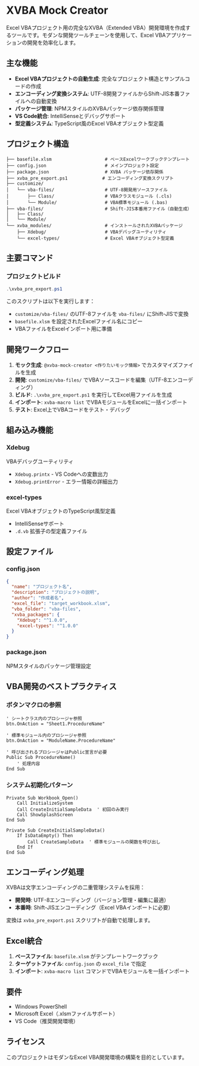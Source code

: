 # XVBA Mock Creator

Excel VBAプロジェクト用の完全なXVBA（Extended VBA）開発環境を作成するツールです。モダンな開発ツールチェーンを使用して、Excel VBAアプリケーションの開発を効率化します。

## 主な機能

- **Excel VBAプロジェクトの自動生成**: 完全なプロジェクト構造とサンプルコードの作成
- **エンコーディング変換システム**: UTF-8開発ファイルからShift-JIS本番ファイルへの自動変換
- **パッケージ管理**: NPMスタイルのXVBAパッケージ依存関係管理
- **VS Code統合**: IntelliSenseとデバッグサポート
- **型定義システム**: TypeScript風のExcel VBAオブジェクト型定義

## プロジェクト構造

```
├── basefile.xlsm                    # ベースExcelワークブックテンプレート
├── config.json                      # メインプロジェクト設定
├── package.json                     # XVBA パッケージ依存関係
├── xvba_pre_export.ps1             # エンコーディング変換スクリプト
├── customize/
│   └── vba-files/                   # UTF-8開発用ソースファイル
│       ├── Class/                   # VBAクラスモジュール (.cls)
│       └── Module/                  # VBA標準モジュール (.bas)
├── vba-files/                       # Shift-JIS本番用ファイル（自動生成）
│   ├── Class/
│   └── Module/
└── xvba_modules/                    # インストールされたXVBAパッケージ
    ├── Xdebug/                      # VBAデバッグユーティリティ
    └── excel-types/                 # Excel VBAオブジェクト型定義
```

## 主要コマンド

### プロジェクトビルド
```powershell
.\xvba_pre_export.ps1
```
このスクリプトは以下を実行します：
- `customize/vba-files/` のUTF-8ファイルを `vba-files/` にShift-JISで変換
- `basefile.xlsm` を設定されたExcelファイル名にコピー
- VBAファイルをExcelインポート用に準備


## 開発ワークフロー

1. **モック生成**: `@xvba-mock-creator <作りたいモック情報>` でカスタマイズファイルを生成
2. **開発**: `customize/vba-files/` でVBAソースコードを編集（UTF-8エンコーディング）
3. **ビルド**: `.\xvba_pre_export.ps1` を実行してExcel用ファイルを生成
4. **インポート**: `xvba-macro list` でVBAモジュールをExcelに一括インポート
5. **テスト**: Excel上でVBAコードをテスト・デバッグ

## 組み込み機能

### Xdebug
VBAデバッグユーティリティ
- `Xdebug.printx` - VS Codeへの変数出力
- `Xdebug.printError` - エラー情報の詳細出力

### excel-types
Excel VBAオブジェクトのTypeScript風型定義
- IntelliSenseサポート
- `.d.vb` 拡張子の型定義ファイル

## 設定ファイル

### config.json
```json
{
  "name": "プロジェクト名",
  "description": "プロジェクトの説明",
  "author": "作成者名",
  "excel_file": "target_workbook.xlsm",
  "vba_folder": "vba-files",
  "xvba_packages": {
    "Xdebug": "^1.0.0",
    "excel-types": "^1.0.0"
  }
}
```

### package.json
NPMスタイルのパッケージ管理設定

## VBA開発のベストプラクティス

### ボタンマクロの参照
```vba
' シートクラス内のプロシージャ参照
btn.OnAction = "Sheet1.ProcedureName"

' 標準モジュール内のプロシージャ参照
btn.OnAction = "ModuleName.ProcedureName"

' 呼び出されるプロシージャはPublic宣言が必要
Public Sub ProcedureName()
    ' 処理内容
End Sub
```

### システム初期化パターン
```vba
Private Sub Workbook_Open()
    Call InitializeSystem
    Call CreateInitialSampleData  ' 初回のみ実行
    Call ShowSplashScreen
End Sub

Private Sub CreateInitialSampleData()
    If IsDataEmpty() Then
        Call CreateSampleData  ' 標準モジュールの関数を呼び出し
    End If
End Sub
```

## エンコーディング処理

XVBAは文字エンコーディングの二重管理システムを採用：

- **開発時**: UTF-8エンコーディング（バージョン管理・編集に最適）
- **本番時**: Shift-JISエンコーディング（Excel VBAインポートに必要）

変換は `xvba_pre_export.ps1` スクリプトが自動で処理します。

## Excel統合

1. **ベースファイル**: `basefile.xlsm` がテンプレートワークブック
2. **ターゲットファイル**: `config.json` の `excel_file` で指定
3. **インポート**: `xvba-macro list` コマンドでVBAモジュールを一括インポート

## 要件

- Windows PowerShell
- Microsoft Excel（.xlsmファイルサポート）
- VS Code（推奨開発環境）

## ライセンス

このプロジェクトはモダンなExcel VBA開発環境の構築を目的としています。